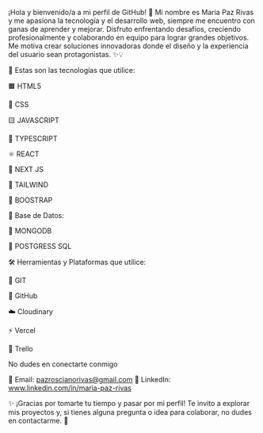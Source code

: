 ¡Hola y bienvenido/a a mi perfil de GitHub! 🚀 Mi nombre es Maria Paz Rivas y me apasiona la tecnología y el desarrollo web, siempre me encuentro con ganas de aprender y mejorar. Disfruto enfrentando desafíos, creciendo profesionalmente y colaborando en equipo para lograr grandes objetivos. Me motiva crear soluciones innovadoras donde el diseño y la experiencia del usuario sean protagonistas. ✨💡

🚀 Estas son las tecnologías que utilice:

  🟧  HTML5

  🔵  CSS

  🟨  JAVASCRIPT

  🔷 TYPESCRIPT

  ⚛️  REACT 

  🖤  NEXT JS
  
  🌊 TAILWIND

  🔵 BOOSTRAP


🚀 Base de Datos:

  🍃 MONGODB

  🐘 POSTGRESS SQL


🛠️ Herramientas y Plataformas que utilice:

  🔗 GIT

  🐙 GitHub

  ☁️ Cloudinary 

  ⚡ Vercel 

  📌 Trello

  
 No dudes en conectarte conmigo 

📩 Email: pazroscianorivas@gmail.com
💼 LinkedIn: www.linkedin.com/in/maria-paz-rivas

 ✨ ¡Gracias por tomarte tu tiempo y pasar por mi perfil! Te invito a explorar mis proyectos y, si tienes alguna pregunta o idea para colaborar, no dudes en contactarme. 🐙




